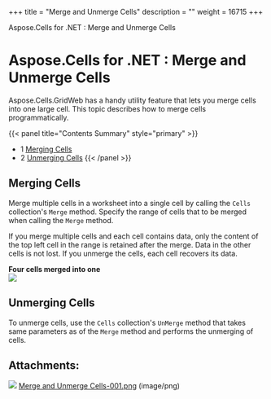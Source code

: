 +++
title = "Merge and Unmerge Cells" 
description = "" 
weight = 16715 
+++

Aspose.Cells for .NET : Merge and Unmerge Cells  

# Aspose.Cells for .NET : Merge and Unmerge Cells


Aspose.Cells.GridWeb has a handy utility feature that lets you merge cells into one large cell. This topic describes how to merge cells programmatically.

{{< panel title="Contents Summary" style="primary" >}}
*   1 [Merging Cells](#MergeandUnmergeCells-MergingCells)
*   2 [Unmerging Cells](#MergeandUnmergeCells-UnmergingCells)
{{< /panel >}}
 

## Merging Cells

Merge multiple cells in a worksheet into a single cell by calling the `Cells` collection's `Merge` method. Specify the range of cells that to be merged when calling the `Merge` method.

If you merge multiple cells and each cell contains data, only the content of the top left cell in the range is retained after the merge. Data in the other cells is not lost. If you unmerge the cells, each cell recovers its data.

**Four cells merged into one**  
![](https://docs2.aspose.com/cells/net/attachments/5013797/5115377.png)

## Unmerging Cells

To unmerge cells, use the `Cells` collection's `UnMerge` method that takes same parameters as of the `Merge` method and performs the unmerging of cells.

## Attachments:

![](https://docs2.aspose.com/cells/net/images/icons/bullet_blue.gif) [Merge and Unmerge Cells-001.png](https://docs2.aspose.com/cells/net/attachments/5013797/5115377.png) (image/png)  

